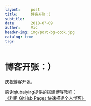 ```yaml
---
layout:     post
title:      博客开张：）
subtitle:   
date:       2018-07-09
author:     Vic
header-img: img/post-bg-cook.jpg
catalog: true
tags:
---
```

# 博客开张：）

庆祝博客开张。

感谢qiubaiying提供的搭建博客教程： [《利用 GitHub Pages 快速搭建个人博客》](http://www.jianshu.com/p/e68fba58f75c)